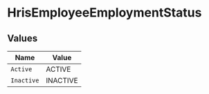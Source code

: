 # HrisEmployeeEmploymentStatus


## Values

| Name       | Value      |
| ---------- | ---------- |
| `Active`   | ACTIVE     |
| `Inactive` | INACTIVE   |